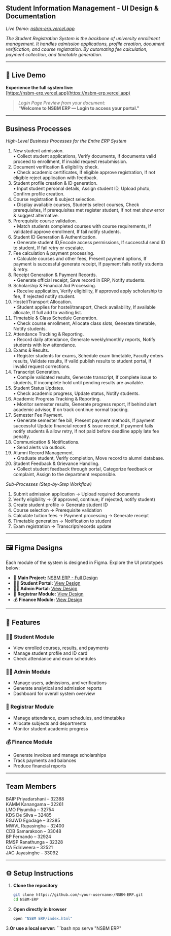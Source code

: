 ## Student Information Management - UI Design & Documentation


*Live Demo: [nsbm-erp.vercel.app](https://nsbm-erp.vercel.app)*

*The Student Registration System is the backbone of university enrollment management. It handles 
admission applications, profile creation, document verification, and course registration. By automating fee 
calculation, payment collection, and timetable generation.*

---

## 🌟 Live Demo

**Experience the full system live:**  
[https://nsbm-erp.vercel.app](https://nsbm-erp.vercel.app)  

> *Login Page Preview from your document:*  
> **"Welcome to NSBM ERP — Login to access your portal."**

---

## Business Processes

*High-Level Business Processes for the Entire ERP System*

1. New student admission.  
•  Collect student applications, Verify documents, If documents valid proceed to enrollment, 
If invalid request resubmission.  
2. Document verification & eligibility check.  
•  Check academic certificates, If eligible approve registration, If not eligible reject 
application with feedback.  
3. Student profile creation & ID generation.  
•  Input student personal details, Assign student ID, Upload photo, Confirm profile creation.  
4. Course registration & subject selection.  
•  Display available courses, Students select courses, Check prerequisites, If prerequisites 
met register student, If not met show error & suggest alternative.  
5. Prerequisite course validation.  
•  Match students completed courses with course requirements, If validated approve 
enrollment, If fail notify students.  
6. Student ID Generation & Authentication.  
•  Generate student ID,Encode access permissions, If successful send ID to student, If fail 
retry or escalate.  
7. Fee calculation & payment processing.  
•  Calculate courses and other fees, Present payment options, If payment is successful 
generate receipt, If payment fails notify students & retry.  
8. Receipt Generation & Payment Records.  
•  Generate official receipt, Save record in ERP, Notify students.  
9. Scholarship & Financial Aid Processing.  
•  Receive application, Verify eligibility, If approved apply scholarship to fee, If rejected 
notify student.  
10. Hostel/Transport Allocation.   
•  Student applies for hostel/transport, Check availability, If available allocate, If full add to 
waiting list.  
11. Timetable & Class Schedule Generation.   
•  Check course enrollment, Allocate class slots, Generate timetable, Notify students.  
12. Attendance Tracking & Reporting.  
•  Record daily attendance, Generate weekly/monthly reports, Notify students with low 
attendance.  
13. Exams & Results.  
•  Register students for exams, Schedule exam timetable, Faculty enters results, Validate 
results, If valid publish results to student portal, If invalid request corrections.  
14. Transcript Generation.  
•  Compile validated results, Generate transcript, If complete issue to students, If 
incomplete hold until pending results are available.  
15. Student Status Updates.  
•  Check academic progress, Update status, Notify students.  
16. Academic Progress Tracking & Reporting.  
•  Monitor semester results, Generate progress report, If behind alert academic advisor, If 
on track continue normal tracking.  
17. Semester Fee Payment.  
•  Generate semester fee bill, Present payment methods, If payment successful Update 
financial record & issue receipt, If payment fails notify students & allow retry, If not paid 
before deadline apply late fee penalty.  
18. Communication & Notifications.  
•  Send alerts via outlook.  
19. Alumni Record Management.  
•  Graduate student, Verify completion, Move record to alumni database. 
20. Student Feedback & Grievance Handling.  
•  Collect student feedback through portal, Categorize feedback or complaint, Assign to the 
department responsible.

*Sub-Processes (Step-by-Step Workflow)*

1. Submit admission application → Upload required documents  
2. Verify eligibility → (if approved, continue; if rejected, notify student)  
3. Create student profile → Generate student ID  
4. Course selection → Prerequisite validation  
5. Calculate tuition fees → Payment processing → Generate receipt  
6. Timetable generation → Notification to student  
7. Exam registration → Transcript/records update 

---
## 🖼️ Figma Designs

Each module of the system is designed in Figma. Explore the UI prototypes below:

- 🎨 **Main Project:** [NSBM ERP - Full Design](https://www.figma.com/design/Sr5XxbNgxNKynJEB6fD61U/NSBM-ERP?node-id=30-1765&t=lbmxtx5HzdxgTfMo-1)
- 👨‍🎓 **Student Portal:** [View Design](https://www.figma.com/proto/Sr5XxbNgxNKynJEB6fD61U/NSBM-ERP?node-id=18-1519&p=f&t=VXU2Hd3kNRJKpmZY-1&scaling=min-zoom&content-scaling=fixed&page-id=0%3A1&starting-point-node-id=18%3A1519&show-proto-sidebar=1)
- 🧑‍💼 **Admin Portal:** [View Design](https://www.figma.com/proto/Sr5XxbNgxNKynJEB6fD61U/NSBM-ERP?node-id=24-189&p=f&t=OvyJHdGs4yz8rM6O-1&scaling=min-zoom&content-scaling=fixed&page-id=1%3A163&starting-point-node-id=24%3A189&show-proto-sidebar=1)
- 🧾 **Registrar Module:** [View Design](https://www.figma.com/proto/Sr5XxbNgxNKynJEB6fD61U/NSBM-ERP?node-id=28-1367&p=f&t=DxX5iv6gdKYkVrfd-1&scaling=min-zoom&content-scaling=fixed&page-id=28%3A1363&starting-point-node-id=28%3A1367&show-proto-sidebar=1)
- 💰 **Finance Module:** [View Design](https://www.figma.com/proto/Sr5XxbNgxNKynJEB6fD61U/NSBM-ERP?node-id=30-1767&p=f&t=FWr0HCuPatmHKFBQ-1&scaling=min-zoom&content-scaling=fixed&page-id=30%3A1765&starting-point-node-id=30%3A1767&show-proto-sidebar=1)

---

## 🚀 Features

### 👨‍🎓 Student Module
- View enrolled courses, results, and payments  
- Manage student profile and ID card  
- Check attendance and exam schedules  

### 🧑‍💼 Admin Module
- Manage users, admissions, and verifications  
- Generate analytical and admission reports  
- Dashboard for overall system overview  

### 🧾 Registrar Module
- Manage attendance, exam schedules, and timetables  
- Allocate subjects and departments  
- Monitor student academic progress  

### 💰 Finance Module
- Generate invoices and manage scholarships  
- Track payments and balances  
- Produce financial reports  

---

## Team Members

  BAIP Priyadarshani – 32388  
  KAMM Kanangama – 32261  
  LMO Piyumika – 32754  
  KDS De Silva – 32485  
  EGJWD Egodage – 32385  
  MWVL Rupasingha – 32400  
  CDB Samarakoon – 33048  
  BP Fernando – 32924  
  RMSP Ranathunga – 32328  
  CA Ediriweera – 32521  
  JAC Jayasinghe – 33092  

---
## ⚙️ Setup Instructions

1. **Clone the repository**
   ```bash
   git clone https://github.com/<your-username>/NSBM-ERP.git
   cd NSBM-ERP

2. **Open directly in browser**
   ```bash
   open "NSBM ERP/index.html"
   
3.**Or use a local server:**
    ```bash
    npx serve "NSBM ERP"
    
